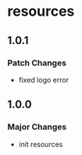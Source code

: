 # resources

## 1.0.1

### Patch Changes

- fixed logo error

## 1.0.0

### Major Changes

- init resources

